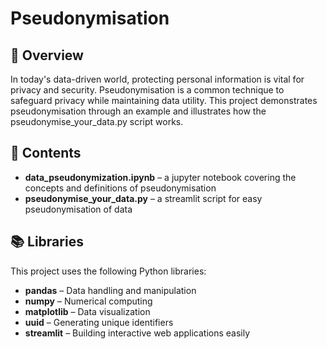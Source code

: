 # Pseudonymisation  

## 📌 Overview  
In today's data-driven world, protecting personal information is vital for privacy and security. Pseudonymisation is a common technique to safeguard privacy while maintaining data utility. This project demonstrates pseudonymisation through an example and illustrates how the pseudonymise_your_data.py script works. 

## 📂 Contents  
- **data_pseudonymization.ipynb** – a jupyter notebook covering the concepts and definitions of pseudonymisation  
- **pseudonymise_your_data.py** – a streamlit script for easy pseudonymisation of data  

## 📚 Libraries  
This project uses the following Python libraries:  

- **pandas** – Data handling and manipulation  
- **numpy** – Numerical computing  
- **matplotlib** – Data visualization  
- **uuid** – Generating unique identifiers  
- **streamlit** – Building interactive web applications easily

